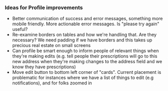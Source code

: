 ###  Ideas for Profile improvements

- Better communication of success and error messages, something more mobile friendly. More actionable error messages. Is "please try again" useful?
- Re-examine borders on tables and how we're handling that. Are they necessary? We need padding if we have borders and this takes up precious real estate on small screens
- Can profile be smart enough to inform people of relevant things when they're making edits (e.g. tell people their prescriptions will go to this new address when they're making changes to the address field and we know they have prescriptions)
- Move edit button to bottom left corner of "cards". Current placement is problematic for instances where we have a list of things to edit (e.g notifications), and for folks zoomed in

